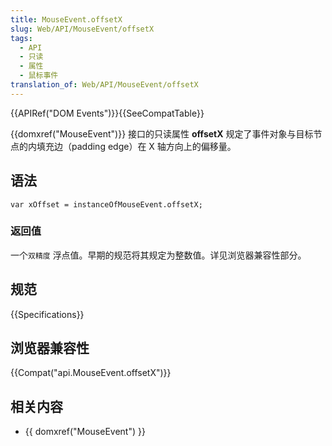 ```yaml
---
title: MouseEvent.offsetX
slug: Web/API/MouseEvent/offsetX
tags:
  - API
  - 只读
  - 属性
  - 鼠标事件
translation_of: Web/API/MouseEvent/offsetX
---
```

{{APIRef("DOM Events")}}{{SeeCompatTable}}

{{domxref("MouseEvent")}} 接口的只读属性 **offsetX** 规定了事件对象与目标节点的内填充边（padding edge）在 X 轴方向上的偏移量。

## 语法

```plain
var xOffset = instanceOfMouseEvent.offsetX;
```

### 返回值

一个`双精度` 浮点值。早期的规范将其规定为整数值。详见浏览器兼容性部分。

## 规范

{{Specifications}}

## 浏览器兼容性

{{Compat("api.MouseEvent.offsetX")}}

## 相关内容

- {{ domxref("MouseEvent") }}
